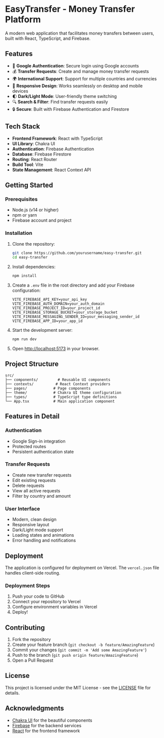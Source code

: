 # EasyTransfer - Money Transfer Platform

A modern web application that facilitates money transfers between users, built with React, TypeScript, and Firebase.

## Features

- 🔐 **Google Authentication**: Secure login using Google accounts
- 💰 **Transfer Requests**: Create and manage money transfer requests
- 🌍 **International Support**: Support for multiple countries and currencies
- 📱 **Responsive Design**: Works seamlessly on desktop and mobile devices
- 🌓 **Dark/Light Mode**: User-friendly theme switching
- 🔍 **Search & Filter**: Find transfer requests easily
- 🔒 **Secure**: Built with Firebase Authentication and Firestore

## Tech Stack

- **Frontend Framework**: React with TypeScript
- **UI Library**: Chakra UI
- **Authentication**: Firebase Authentication
- **Database**: Firebase Firestore
- **Routing**: React Router
- **Build Tool**: Vite
- **State Management**: React Context API

## Getting Started

### Prerequisites

- Node.js (v14 or higher)
- npm or yarn
- Firebase account and project

### Installation

1. Clone the repository:
   ```bash
   git clone https://github.com/yourusername/easy-transfer.git
   cd easy-transfer
   ```

2. Install dependencies:
   ```bash
   npm install
   ```

3. Create a `.env` file in the root directory and add your Firebase configuration:
   ```env
   VITE_FIREBASE_API_KEY=your_api_key
   VITE_FIREBASE_AUTH_DOMAIN=your_auth_domain
   VITE_FIREBASE_PROJECT_ID=your_project_id
   VITE_FIREBASE_STORAGE_BUCKET=your_storage_bucket
   VITE_FIREBASE_MESSAGING_SENDER_ID=your_messaging_sender_id
   VITE_FIREBASE_APP_ID=your_app_id
   ```

4. Start the development server:
   ```bash
   npm run dev
   ```

5. Open [http://localhost:5173](http://localhost:5173) in your browser.

## Project Structure

```
src/
├── components/         # Reusable UI components
├── contexts/          # React Context providers
├── pages/            # Page components
├── theme/            # Chakra UI theme configuration
├── types/            # TypeScript type definitions
└── App.tsx           # Main application component
```

## Features in Detail

### Authentication
- Google Sign-in integration
- Protected routes
- Persistent authentication state

### Transfer Requests
- Create new transfer requests
- Edit existing requests
- Delete requests
- View all active requests
- Filter by country and amount

### User Interface
- Modern, clean design
- Responsive layout
- Dark/Light mode support
- Loading states and animations
- Error handling and notifications

## Deployment

The application is configured for deployment on Vercel. The `vercel.json` file handles client-side routing.

### Deployment Steps

1. Push your code to GitHub
2. Connect your repository to Vercel
3. Configure environment variables in Vercel
4. Deploy!

## Contributing

1. Fork the repository
2. Create your feature branch (`git checkout -b feature/AmazingFeature`)
3. Commit your changes (`git commit -m 'Add some AmazingFeature'`)
4. Push to the branch (`git push origin feature/AmazingFeature`)
5. Open a Pull Request

## License

This project is licensed under the MIT License - see the [LICENSE](LICENSE) file for details.

## Acknowledgments

- [Chakra UI](https://chakra-ui.com/) for the beautiful components
- [Firebase](https://firebase.google.com/) for the backend services
- [React](https://reactjs.org/) for the frontend framework
